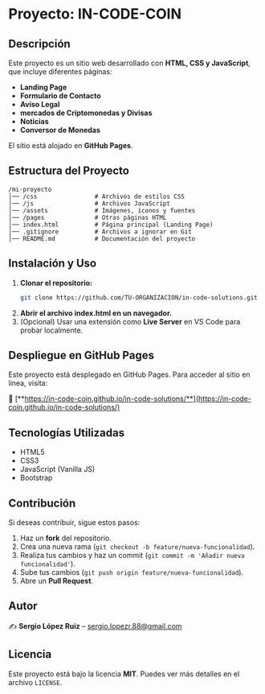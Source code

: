 # Proyecto: IN-CODE-COIN

## Descripción

Este proyecto es un sitio web desarrollado con **HTML, CSS y JavaScript**, que incluye diferentes páginas:

- **Landing Page**
- **Formulario de Contacto**
- **Aviso Legal**
- **mercados de Criptomonedas y Divisas**
- **Noticias**
- **Conversor de Monedas**

El sitio está alojado en **GitHub Pages**.

## Estructura del Proyecto

```
/mi-proyecto
│── /css                # Archivos de estilos CSS
│── /js                 # Archivos JavaScript
│── /assets             # Imágenes, íconos y fuentes
│── /pages              # Otras páginas HTML
│── index.html          # Página principal (Landing Page)
│── .gitignore          # Archivos a ignorar en Git
│── README.md           # Documentación del proyecto
```

## Instalación y Uso

1. **Clonar el repositorio:**
   ```sh
   git clone https://github.com/TU-ORGANIZACION/in-code-solutions.git
   ```
2. **Abrir el archivo **index.html** en un navegador.**
3. (Opcional) Usar una extensión como **Live Server** en VS Code para probar localmente.

## Despliegue en GitHub Pages

Este proyecto está desplegado en GitHub Pages. Para acceder al sitio en línea, visita:

🔗 [**https://in-code-coin.github.io/in-code-solutions/**](https://in-code-coin.github.io/in-code-solutions/)


## Tecnologías Utilizadas

- HTML5
- CSS3
- JavaScript (Vanilla JS)
- Bootstrap

## Contribución

Si deseas contribuir, sigue estos pasos:

1. Haz un **fork** del repositorio.
2. Crea una nueva rama (`git checkout -b feature/nueva-funcionalidad`).
3. Realiza tus cambios y haz un commit (`git commit -m 'Añadir nueva funcionalidad'`).
4. Sube tus cambios (`git push origin feature/nueva-funcionalidad`).
5. Abre un **Pull Request**.

## Autor

✍️ **Sergio López Ruiz** – sergio.lopezr.88@gmail.com

## Licencia

Este proyecto está bajo la licencia **MIT**. Puedes ver más detalles en el archivo `LICENSE`.

